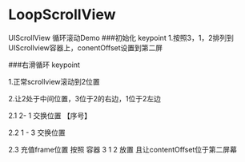 # LoopScrollView
UIScrollView 循环滚动Demo
###初始化
keypoint
1.按照3，1，2排列到UIScrollview容器上，conentOffset设置到第二屏


###右滑循环
keypoint

1.正常scrollview滚动到2位置

2.让2处于中间位置，3位于2的右边，1位于2左边

   2.1 2- 1 交换位置 【序号】
   
   2.2 1 - 3 交换位置
   
   2.3 充值frame位置 按照 容器 3 1 2 放置 且让contentOffset位于第二屏幕

